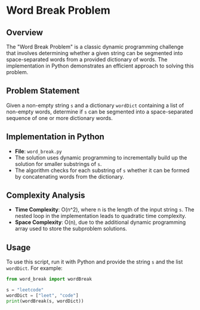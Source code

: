 # Word Break Problem

## Overview
The "Word Break Problem" is a classic dynamic programming challenge that involves determining whether a given string can be segmented into space-separated words from a provided dictionary of words. The implementation in Python demonstrates an efficient approach to solving this problem.

## Problem Statement
Given a non-empty string `s` and a dictionary `wordDict` containing a list of non-empty words, determine if `s` can be segmented into a space-separated sequence of one or more dictionary words.

## Implementation in Python
- **File**: `word_break.py`
- The solution uses dynamic programming to incrementally build up the solution for smaller substrings of `s`.
- The algorithm checks for each substring of `s` whether it can be formed by concatenating words from the dictionary.

## Complexity Analysis
- **Time Complexity**: O(n^2), where n is the length of the input string `s`. The nested loop in the implementation leads to quadratic time complexity.
- **Space Complexity**: O(n), due to the additional dynamic programming array used to store the subproblem solutions.

## Usage
To use this script, run it with Python and provide the string `s` and the list `wordDict`. For example:
```python
from word_break import wordBreak

s = "leetcode"
wordDict = ["leet", "code"]
print(wordBreak(s, wordDict))
```
